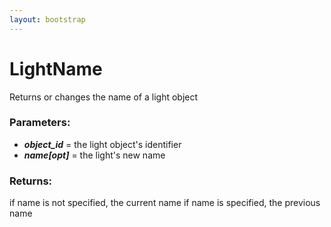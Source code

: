 ```yaml
---
layout: bootstrap
---
```


# LightName

Returns or changes the name of a light object
        

### Parameters:

- ***object_id*** = the light object's identifier
- ***name[opt]*** = the light's new name
        

### Returns:


if name is not specified, the current name
if name is specified, the previous name
        
